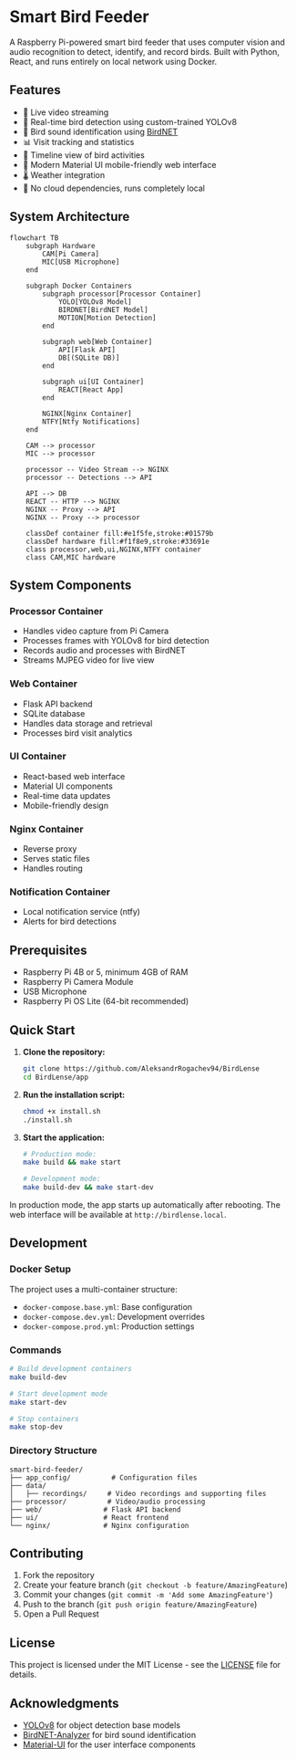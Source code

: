 # Smart Bird Feeder

A Raspberry Pi-powered smart bird feeder that uses computer vision and audio recognition to detect, identify, and record birds. Built with Python, React, and runs entirely on local network using Docker.

## Features

- 🎥 Live video streaming
- 🦜 Real-time bird detection using custom-trained YOLOv8
- 🎤 Bird sound identification using [BirdNET](https://github.com/kahst/BirdNET-Analyzer)
- 📊 Visit tracking and statistics
- 📅 Timeline view of bird activities
- 📱 Modern Material UI mobile-friendly web interface
- 🌡️ Weather integration
- 🚫 No cloud dependencies, runs completely local

## System Architecture

```mermaid
flowchart TB
    subgraph Hardware
        CAM[Pi Camera]
        MIC[USB Microphone]
    end

    subgraph Docker Containers
        subgraph processor[Processor Container]
            YOLO[YOLOv8 Model]
            BIRDNET[BirdNET Model]
            MOTION[Motion Detection]
        end

        subgraph web[Web Container]
            API[Flask API]
            DB[(SQLite DB)]
        end

        subgraph ui[UI Container]
            REACT[React App]
        end

        NGINX[Nginx Container]
        NTFY[Ntfy Notifications]
    end

    CAM --> processor
    MIC --> processor

    processor -- Video Stream --> NGINX
    processor -- Detections --> API

    API --> DB
    REACT -- HTTP --> NGINX
    NGINX -- Proxy --> API
    NGINX -- Proxy --> processor

    classDef container fill:#e1f5fe,stroke:#01579b
    classDef hardware fill:#f1f8e9,stroke:#33691e
    class processor,web,ui,NGINX,NTFY container
    class CAM,MIC hardware
```

## System Components

### Processor Container

- Handles video capture from Pi Camera
- Processes frames with YOLOv8 for bird detection
- Records audio and processes with BirdNET
- Streams MJPEG video for live view

### Web Container

- Flask API backend
- SQLite database
- Handles data storage and retrieval
- Processes bird visit analytics

### UI Container

- React-based web interface
- Material UI components
- Real-time data updates
- Mobile-friendly design

### Nginx Container

- Reverse proxy
- Serves static files
- Handles routing

### Notification Container

- Local notification service (ntfy)
- Alerts for bird detections

## Prerequisites

- Raspberry Pi 4B or 5, minimum 4GB of RAM
- Raspberry Pi Camera Module
- USB Microphone
- Raspberry Pi OS Lite (64-bit recommended)

## Quick Start

1. **Clone the repository:**

   ```bash
   git clone https://github.com/AleksandrRogachev94/BirdLense
   cd BirdLense/app
   ```

2. **Run the installation script:**

   ```bash
   chmod +x install.sh
   ./install.sh
   ```

3. **Start the application:**

   ```bash
   # Production mode:
   make build && make start

   # Development mode:
   make build-dev && make start-dev
   ```

In production mode, the app starts up automatically after rebooting. The web interface will be available at `http://birdlense.local`.

## Development

### Docker Setup

The project uses a multi-container structure:

- `docker-compose.base.yml`: Base configuration
- `docker-compose.dev.yml`: Development overrides
- `docker-compose.prod.yml`: Production settings

### Commands

```bash
# Build development containers
make build-dev

# Start development mode
make start-dev

# Stop containers
make stop-dev
```

### Directory Structure

```
smart-bird-feeder/
├── app_config/          # Configuration files
├── data/
│   ├── recordings/     # Video recordings and supporting files
├── processor/          # Video/audio processing
├── web/               # Flask API backend
├── ui/                # React frontend
└── nginx/             # Nginx configuration
```

## Contributing

1. Fork the repository
2. Create your feature branch (`git checkout -b feature/AmazingFeature`)
3. Commit your changes (`git commit -m 'Add some AmazingFeature'`)
4. Push to the branch (`git push origin feature/AmazingFeature`)
5. Open a Pull Request

## License

This project is licensed under the MIT License - see the [LICENSE](LICENSE) file for details.

## Acknowledgments

- [YOLOv8](https://github.com/ultralytics/ultralytics) for object detection base models
- [BirdNET-Analyzer](https://github.com/kahst/BirdNET-Analyzer) for bird sound identification
- [Material-UI](https://mui.com/) for the user interface components
